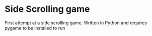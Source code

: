 # Side Scrolling game
First attempt at a side scrolling game. Written in Python and requires pygame to be installed to run

